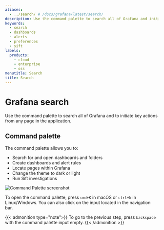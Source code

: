 ```yaml
---
aliases:
  - ../search/ # /docs/grafana/latest/search/
description: Use the command palette to search all of Grafana and initiate key actions
keywords:
  - search
  - dashboards
  - alerts
  - preferences
  - sift
labels:
  products:
    - cloud
    - enterprise
    - oss
menutitle: Search
title: Search
---
```


# Grafana search

Use the command palette to search all of Grafana and to initiate key actions from any page in the application.

## Command palette

The command palette allows you to:

- Search for and open dashboards and folders
- Create dashboards and alert rules
- Locate pages within Grafana
- Change the theme to dark or light
- Run Sift investigations

![Command Palette screenshot](/media/docs/grafana/CommandPalette_doc_1.png)

To open the command palette, press `cmd+K` in macOS or `ctrl+k` in Linux/Windows. You can also click on the input located in the navigation bar.

{{< admonition type="note">}}
To go to the previous step, press `backspace` with the command palette input empty.
{{< /admonition >}}
